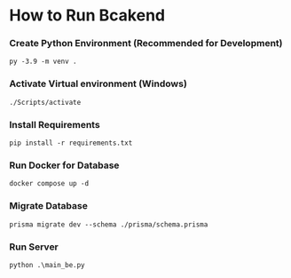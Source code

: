 # How to Run Bcakend

### Create Python Environment (Recommended for Development)
```
py -3.9 -m venv .
```

### Activate Virtual environment (Windows)
```
./Scripts/activate
```

### Install Requirements
```
pip install -r requirements.txt
```

### Run Docker for Database
```
docker compose up -d
```

### Migrate Database
```
prisma migrate dev --schema ./prisma/schema.prisma
```

### Run Server
```
python .\main_be.py
```

